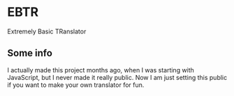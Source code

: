 # EBTR
Extremely Basic TRanslator
## Some info
I actually made this project months ago, when I was starting with JavaScript, but I never made it really public. Now I am just setting this public if you want to make your own translator for fun.
